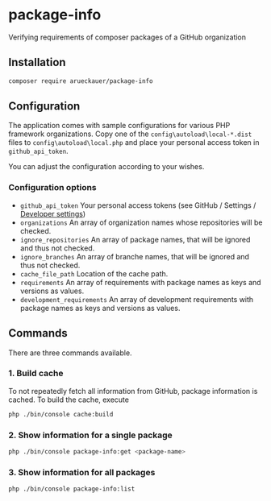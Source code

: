 # package-info
Verifying requirements of composer packages of a GitHub organization

## Installation

```bash
composer require arueckauer/package-info
```

## Configuration

The application comes with sample configurations for various PHP framework organizations. Copy one of the `config\autoload\local-*.dist` files to `config\autoload\local.php` and place your personal access token in `github_api_token`.

You can adjust the configuration according to your wishes.

### Configuration options

* `github_api_token` Your personal access tokens (see GitHub / Settings / [Developer settings](https://github.com/settings/tokens))
* `organizations` An array of organization names whose repositories will be checked.
* `ignore_repositories` An array of package names, that will be ignored and thus not checked.
* `ignore_branches` An array of branche names, that will be ignored and thus not checked.
* `cache_file_path` Location of the cache path.
* `requirements` An array of requirements with package names as keys and versions as values.
* `development_requirements` An array of development requirements with package names as keys and versions as values.

## Commands

There are three commands available.

### 1. Build cache

To not repeatedly fetch all information from GitHub, package information is cached. To build the cache, execute

```bash
php ./bin/console cache:build
```

### 2. Show information for a single package

```bash
php ./bin/console package-info:get <package-name>
```

### 3. Show information for all packages

```bash
php ./bin/console package-info:list
```
